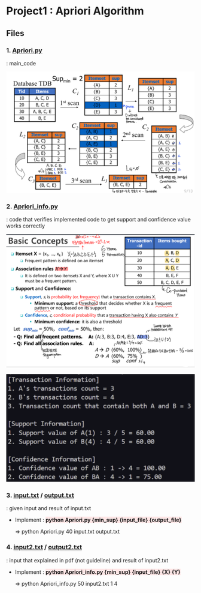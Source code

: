 # Project1 : Apriori Algorithm

## Files

### 1. [Apriori.py](https://github.com/Hyunjoon83/DataScience/blob/main/Project1_Apriori/Apriori.py)

: main_code

![](https://github.com/Hyunjoon83/DataScience/blob/main/Project1_Apriori/Img/Apriori.png)

### 2. [Apriori_info.py](https://github.com/Hyunjoon83/DataScience/blob/main/Project1_Apriori/Apriori_info.py)

: code that verifies implemented code to get support and confidence value works correctly

![](https://github.com/Hyunjoon83/DataScience/blob/main/Project1_Apriori/Img/example.png)

![](https://github.com/Hyunjoon83/DataScience/blob/main/Project1_Apriori/Img/ex_result.png)

### 3. [input.txt](https://github.com/Hyunjoon83/DataScience/blob/main/Project1_Apriori/input.txt) / [output.txt](https://github.com/Hyunjoon83/DataScience/blob/main/Project1_Apriori/output.txt)

: given input and result of input.txt
* Implement : <span style="background-color:#FFE6E6">**python Apriori.py {min_sup} {input_file} {output_file}**</span>

  => python Apriori.py 40 input.txt output.txt

### 4. [input2.txt](https://github.com/Hyunjoon83/DataScience/blob/main/Project1_Apriori/input2.txt) / [output2.txt](https://github.com/Hyunjoon83/DataScience/blob/main/Project1_Apriori/output2.txt)

: input that explained in pdf (not guideline) and result of input2.txt

* Implement : <span style="background-color:#FFE6E6">**python Apriori_info.py {min_sup} {input_file} {X} {Y}**</span>
  
  => python Apriori_info.py 50 input2.txt 1 4
